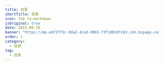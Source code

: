 ```yaml
---
title: 目录
shortTitle: 目录
icon: fab fa-markdown
isOriginal: true
date: 2023-08-28
banner: "https://mp-ed71f75c-9da2-4ca3-9001-f3f1d0c8fc63.cdn.bspapp.com/hx-tool/read/keai.gif"
order: 1
category:
  - 目录
tag:
  - 目录
---
```

